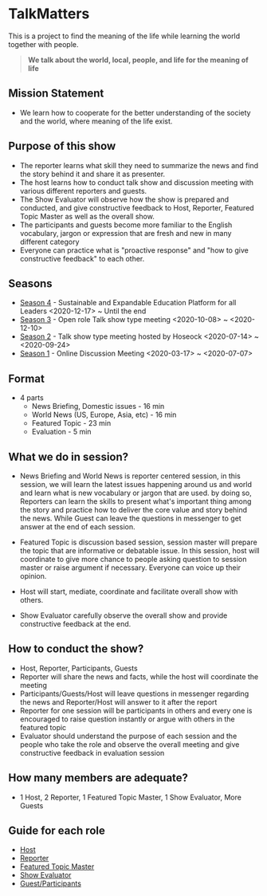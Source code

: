 # TalkMatters
This is a project to find the meaning of the life while learning the world together with people.


> **We talk about the world, local, people, and life for the meaning of life**

## Mission Statement
* We learn how to cooperate for the better understanding of the society and the world, where meaning of the life exist.

## Purpose of this show
* The reporter learns what skill they need to summarize the news and find the story behind it and share it as presenter.
* The host learns how to conduct talk show and discussion meeting with various different reporters and guests.
* The Show Evaluator will observe how the show is prepared and conducted, and give constructive feedback to Host, Reporter, Featured Topic Master as well as the overall show.
* The participants and guests become more familiar to the English vocabulary, jargon or expression that are fresh and new in many different category 
* Everyone can practice what is "proactive response" and "how to give constructive feedback" to each other. 

## Seasons
* [Season 4](./Season4/README.md) - Sustainable and Expandable Education Platform for all Leaders <2020-12-17> ~ Until the end
* [Season 3](https://github.com/seock04/Uncertainty-Handler/wiki/Talk-matters-Season3) - Open role Talk show type meeting <2020-10-08> ~ <2020-12-10>
* [Season 2](https://github.com/seock04/Uncertainty-Handler/wiki/Talk-matters-Season2) - Talk show type meeting hosted by Hoseock <2020-07-14> ~ <2020-09-24>
* [Season 1](https://github.com/seock04/Uncertainty-Handler/wiki/Pathway-Level-4---Manage-Online-Meetings---Talk-matters-Season-1) - Online Discussion Meeting <2020-03-17> ~ <2020-07-07>


## Format
* 4 parts
  * News Briefing, Domestic issues - 16 min 
  * World News (US, Europe, Asia, etc) - 16 min
  * Featured Topic - 23 min
  * Evaluation - 5 min

## What we do in session?
  * News Briefing and World News is reporter centered session, in this session, we will learn the latest issues happening around us and world and learn what is new vocabulary or jargon that are used. by doing so, Reporters can learn the skills to present what's important thing among the story and practice how to deliver the core value and story behind the news. While Guest can leave the questions in messenger to get answer at the end of each session.

  * Featured Topic is discussion based session, session master will prepare the topic that are informative or debatable issue. In this session, host will coordinate to give more chance to people asking question to session master or raise argument if necessary. Everyone can voice up their opinion.

  * Host will start, mediate, coordinate and facilitate overall show with others. 
  
  * Show Evaluator carefully observe the overall show and provide constructive feedback at the end.

## How to conduct the show?
  * Host, Reporter, Participants, Guests
  * Reporter will share the news and facts, while the host will coordinate the meeting
  * Participants/Guests/Host will leave questions in messenger regarding the news and Reporter/Host will answer to it after the report
  * Reporter for one session will be participants in others and every one is encouraged to raise question instantly or argue with others in the featured topic
  * Evaluator should understand the purpose of each session and the people who take the role and observe the overall meeting and give constructive feedback in evaluation session 

## How many members are adequate?
  * 1 Host,  2 Reporter, 1 Featured Topic Master, 1 Show Evaluator, More Guests


## Guide for each role
  * [Host](https://github.com/seock04/Uncertainty-Handler/wiki/%22Talk-matter%22--Guide-book-of-the-Role-for-The-Host)
  * [Reporter](https://github.com/seock04/Uncertainty-Handler/wiki/%22Talk-matter%22-Guide-book-of-the-Role-for-The-Reporter)
  * [Featured Topic Master](https://github.com/seock04/Uncertainty-Handler/wiki/%22Talk-matter%22-Guide-book-of-the-Role-for-The-Featured-Topic-Master)
  * [Show Evaluator](https://github.com/seock04/Uncertainty-Handler/wiki/%22Talk-matter%22-Guide-book-of-the-Role-for-The-Show-Evaluator)
  * [Guest/Participants](https://github.com/seock04/Uncertainty-Handler/wiki/%22Talk-matter%22-Guide-book-of-the-Role-for-The-Guest-Participant)



